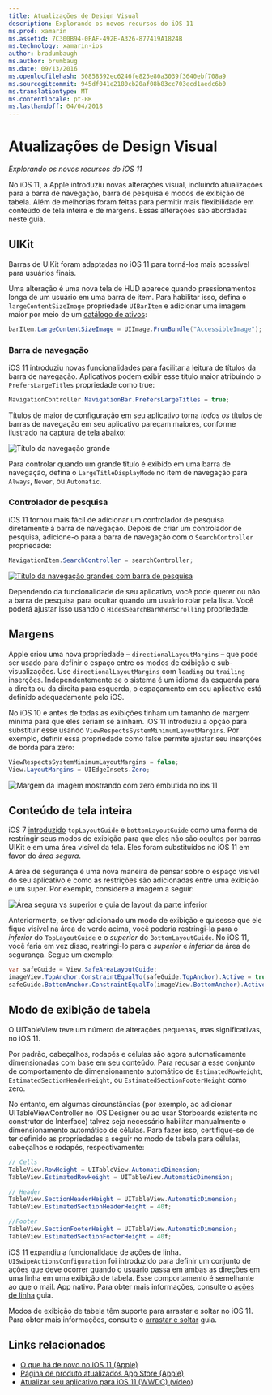 ```yaml
---
title: Atualizações de Design Visual
description: Explorando os novos recursos do iOS 11
ms.prod: xamarin
ms.assetid: 7C300B94-0FAF-492E-A326-877419A1824B
ms.technology: xamarin-ios
author: bradumbaugh
ms.author: brumbaug
ms.date: 09/13/2016
ms.openlocfilehash: 50858592ec6246fe825e80a3039f3640ebf708a9
ms.sourcegitcommit: 945df041e2180cb20af08b83cc703ecd1aedc6b0
ms.translationtype: MT
ms.contentlocale: pt-BR
ms.lasthandoff: 04/04/2018
---
```

# <a name="visual-design-updates"></a>Atualizações de Design Visual

_Explorando os novos recursos do iOS 11_

No iOS 11, a Apple introduziu novas alterações visual, incluindo atualizações para a barra de navegação, barra de pesquisa e modos de exibição de tabela. Além de melhorias foram feitas para permitir mais flexibilidade em conteúdo de tela inteira e de margens. Essas alterações são abordadas neste guia.

## <a name="uikit"></a>UIKit

Barras de UIKit foram adaptadas no iOS 11 para torná-los mais acessível para usuários finais.

Uma alteração é uma nova tela de HUD aparece quando pressionamentos longa de um usuário em uma barra de item. Para habilitar isso, defina o `largeContentSizeImage` propriedade `UIBarItem` e adicionar uma imagem maior por meio de um [catálogo de ativos](~/ios/app-fundamentals/images-icons/displaying-an-image.md):

```csharp
barItem.LargeContentSizeImage = UIImage.FromBundle("AccessibleImage");
```

### <a name="navigation-bar"></a>Barra de navegação
iOS 11 introduziu novas funcionalidades para facilitar a leitura de títulos da barra de navegação. Aplicativos podem exibir esse título maior atribuindo o `PrefersLargeTitles` propriedade como true:

```csharp
NavigationController.NavigationBar.PrefersLargeTitles = true;
```

Títulos de maior de configuração em seu aplicativo torna _todos os_ títulos de barras de navegação em seu aplicativo pareçam maiores, conforme ilustrado na captura de tela abaixo:

![Título da navegação grande](visual-design-images/image7.png)

Para controlar quando um grande título é exibido em uma barra de navegação, defina o `LargeTitleDisplayMode` no item de navegação para `Always`, `Never`, ou `Automatic`.

### <a name="search-controller"></a>Controlador de pesquisa

iOS 11 tornou mais fácil de adicionar um controlador de pesquisa diretamente à barra de navegação. Depois de criar um controlador de pesquisa, adicione-o para a barra de navegação com o `SearchController` propriedade:

```csharp
NavigationItem.SearchController = searchController;
```

[![Título da navegação grandes com barra de pesquisa](visual-design-images/image8-sml.png)](visual-design-images/image8-sml.png#lightbox)

Dependendo da funcionalidade de seu aplicativo, você pode querer ou não a barra de pesquisa para ocultar quando um usuário rolar pela lista. Você poderá ajustar isso usando o `HidesSearchBarWhenScrolling` propriedade.

## <a name="margins"></a>Margens

Apple criou uma nova propriedade – `directionalLayoutMargins` – que pode ser usado para definir o espaço entre os modos de exibição e sub-visualizações. Use `directionalLayoutMargins` com `leading` ou `trailing` inserções. Independentemente se o sistema é um idioma da esquerda para a direita ou da direita para esquerda, o espaçamento em seu aplicativo está definido adequadamente pelo iOS.

No iOS 10 e antes de todas as exibições tinham um tamanho de margem mínima para que eles seriam se alinham. iOS 11 introduziu a opção para substituir esse usando `ViewRespectsSystemMinimumLayoutMargins`. Por exemplo, definir essa propriedade como false permite ajustar seu inserções de borda para zero:

```csharp
ViewRespectsSystemMinimumLayoutMargins = false;
View.LayoutMargins = UIEdgeInsets.Zero;
```
![Margem da imagem mostrando com zero embutida no ios 11](visual-design-images/image9.png)

<a name="fullscreen" />

## <a name="full-screen-content"></a>Conteúdo de tela inteira

iOS 7 [introduzido](~/ios/platform/introduction-to-ios7/ios7-ui.md#fullscreen) `topLayoutGuide` e `bottomLayoutGuide` como uma forma de restringir seus modos de exibição para que eles não são ocultos por barras UIKit e em uma área visível da tela. Eles foram substituídos no iOS 11 em favor do _área segura_.

A área de segurança é uma nova maneira de pensar sobre o espaço visível do seu aplicativo e como as restrições são adicionadas entre uma exibição e um super. Por exemplo, considere a imagem a seguir:

[![Área segura vs superior e guia de layout da parte inferior](visual-design-images/image10-sml.png)](visual-design-images/image10.png#lightbox)

Anteriormente, se tiver adicionado um modo de exibição e quisesse que ele fique visível na área de verde acima, você poderia restringi-la para o _inferior_ do `TopLayoutGuide` e o _superior_ do `BottomLayoutGuide`. No iOS 11, você faria em vez disso, restringi-lo para o _superior_ e _inferior_ da área de segurança. Segue um exemplo:

```csharp
var safeGuide = View.SafeAreaLayoutGuide;
imageView.TopAnchor.ConstraintEqualTo(safeGuide.TopAnchor).Active = true;
safeGuide.BottomAnchor.ConstraintEqualTo(imageView.BottomAnchor).Active = true;
```

## <a name="table-view"></a>Modo de exibição de tabela

O UITableView teve um número de alterações pequenas, mas significativas, no iOS 11.

Por padrão, cabeçalhos, rodapés e células são agora automaticamente dimensionadas com base em seu conteúdo. Para recusar a esse conjunto de comportamento de dimensionamento automático de `EstimatedRowHeight`, `EstimatedSectionHeaderHeight`, ou `EstimatedSectionFooterHeight` como zero.

No entanto, em algumas circunstâncias (por exemplo, ao adicionar UITableViewController no iOS Designer ou ao usar Storboards existente no construtor de Interface) talvez seja necessário habilitar manualmente o dimensionamento automático de células. Para fazer isso, certifique-se de ter definido as propriedades a seguir no modo de tabela para células, cabeçalhos e rodapés, respectivamente:

```csharp
// Cells
TableView.RowHeight = UITableView.AutomaticDimension;
TableView.EstimatedRowHeight = UITableView.AutomaticDimension;

// Header
TableView.SectionHeaderHeight = UITableView.AutomaticDimension;
TableView.EstimatedSectionHeaderHeight = 40f;

//Footer
TableView.SectionFooterHeight = UITableView.AutomaticDimension;
TableView.EstimatedSectionFooterHeight = 40f;

```

iOS 11 expandiu a funcionalidade de ações de linha. `UISwipeActionsConfiguration` foi introduzido para definir um conjunto de ações que deve ocorrer quando o usuário passa em ambas as direções em uma linha em uma exibição de tabela. Esse comportamento é semelhante ao que o mail. App nativo. Para obter mais informações, consulte o [ações de linha](~/ios/user-interface/controls/tables/row-action.md) guia.

Modos de exibição de tabela têm suporte para arrastar e soltar no iOS 11. Para obter mais informações, consulte o [arrastar e soltar](~/ios/platform/introduction-to-ios11/drag-and-drop.md#uitableview) guia.


## <a name="related-links"></a>Links relacionados

- [O que há de novo no iOS 11 (Apple)](https://developer.apple.com/ios/)
- [Página de produto atualizados App Store (Apple)](https://developer.apple.com/app-store/product-page/)
- [Atualizar seu aplicativo para iOS 11 (WWDC) (vídeo)](https://developer.apple.com/videos/play/wwdc2017/204/)
